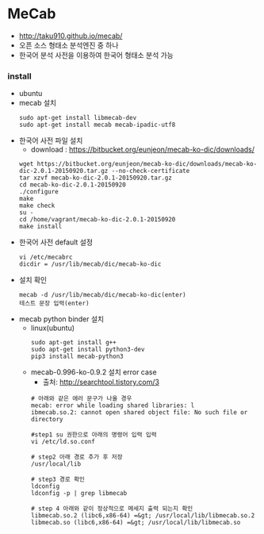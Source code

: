 # MeCab
- http://taku910.github.io/mecab/
- 오픈 소스 형태소 분석엔진 중 하나
- 한국어 분석 사전을 이용하여 한국어 형태소 분석 가능
<!--- KoNLPy라는 자연어 처리 패키지도 있는 듯, KoNLPy에서는 여러 형태소 분석기를 포함하여 ?-->

### install
- ubuntu
- mecab 설치
    ```
    sudo apt-get install libmecab-dev
    sudo apt-get install mecab mecab-ipadic-utf8
    ```
- 한국어 사전 파일 설치
    - download : https://bitbucket.org/eunjeon/mecab-ko-dic/downloads/
    ```
    wget https://bitbucket.org/eunjeon/mecab-ko-dic/downloads/mecab-ko-dic-2.0.1-20150920.tar.gz --no-check-certificate
    tar xzvf mecab-ko-dic-2.0.1-20150920.tar.gz
    cd mecab-ko-dic-2.0.1-20150920
    ./configure
    make
    make check
    su -
    cd /home/vagrant/mecab-ko-dic-2.0.1-20150920
    make install
    ```
- 한국어 사전 default 설정
    ```
    vi /etc/mecabrc
    dicdir = /usr/lib/mecab/dic/mecab-ko-dic
    ```
- 설치 확인
    ```
    mecab -d /usr/lib/mecab/dic/mecab-ko-dic(enter)
    테스트 문장 입력(enter)
    ```
- mecab python binder 설치
    - linux(ubuntu)
        ```
        sudo apt-get install g++
        sudo apt-get install python3-dev
        pip3 install mecab-python3
        ```
    - mecab-0.996-ko-0.9.2 설치 error case
        - 출처: http://searchtool.tistory.com/3
        ```
        # 아래와 같은 에러 문구가 나올 경우
        mecab: error while loading shared libraries: l
        ibmecab.so.2: cannot open shared object file: No such file or directory
        
        #step1 su 권한으로 아래의 명령어 입력 입력
        vi /etc/ld.so.conf
        
        # step2 아래 경로 추가 후 저장
        /usr/local/lib
        
        # step3 경로 확인
        ldconfig
        ldconfig -p | grep libmecab
        
        # step 4 아래와 같이 정상적으로 메세지 출력 되는지 확인
        libmecab.so.2 (libc6,x86-64) =&gt; /usr/local/lib/libmecab.so.2
        libmecab.so (libc6,x86-64) =&gt; /usr/local/lib/libmecab.so
        ```
